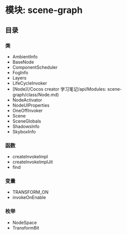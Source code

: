 # 模块: scene-graph
## 目录
### 类
- AmbientInfo
- BaseNode
- ComponentScheduler
- FogInfo
- Layers
- LifeCycleInvoker
- [Node](/Cocos creator 学习笔记/api/Modules: scene-graph/class/Node.md)
- NodeActivator
- NodeUIProperties
- OneOffInvoker
- Scene
- SceneGlobals
- ShadowsInfo
- SkyboxInfo
### 函数
- createInvokeImpl
- createInvokeImplJit
- find
### 变量
- TRANSFORM_ON
- invokeOnEnable
### 枚举
- NodeSpace
- TransformBit
